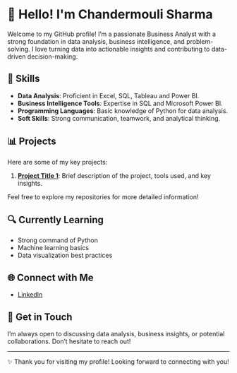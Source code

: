# 👋 Hello! I'm Chandermouli Sharma

Welcome to my GitHub profile! I’m a passionate Business Analyst with a strong foundation in data analysis, business intelligence, and problem-solving. 
I love turning data into actionable insights and contributing to data-driven decision-making.

## 🌱 Skills
- **Data Analysis**: Proficient in Excel, SQL, Tableau and Power BI.
- **Business Intelligence Tools**: Expertise in SQL and Microsoft Power BI.
- **Programming Languages**: Basic knowledge of Python for data analysis.
- **Soft Skills**: Strong communication, teamwork, and analytical thinking.

## 📊 Projects
Here are some of my key projects:

1. **[Project Title 1](link-to-project)**: Brief description of the project, tools used, and key insights.


Feel free to explore my repositories for more detailed information!

## 🔍 Currently Learning
- Strong command of Python
- Machine learning basics
- Data visualization best practices

## 🌐 Connect with Me
- [LinkedIn](https://www.linkedin.com/in/chandermouli-sharma-916923202/)

## 💬 Get in Touch
I’m always open to discussing data analysis, business insights, or potential collaborations. Don’t hesitate to reach out!

---

✨ Thank you for visiting my profile! Looking forward to connecting with you!
